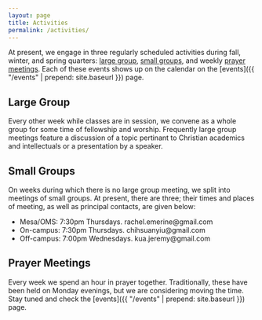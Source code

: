 ```yaml
---
layout: page
title: Activities
permalink: /activities/
---
```


At present, we engage in three regularly scheduled activities during
fall, winter, and spring quarters: [large group](#LargeGroup), [small
groups](#SmallGroups), and weekly [prayer meetings](#PrayerMeetings).
Each of these events shows up on the calendar on the 
[events]({{ "/events" | prepend: site.baseurl }}) page.

## <a name="LargeGroup"></a>Large Group ##
Every other week while classes are in session, we convene as a whole
group for some time of fellowship and worship. Frequently large group
meetings feature a discussion of a topic pertinant to Christian
academics and intellectuals or a presentation by a speaker.

## <a name="SmallGroups"></a>Small Groups ##
On weeks during which there is no large group meeting, we split into
meetings of small groups. At present, there are three; their times and
places of meeting, as well as principal contacts, are given below:

<ul>
<li>Mesa/OMS: 7:30pm Thursdays. 
<span id="obf1"><script type="text/javascript">
document.getElementById("obf1").innerHTML="<n uers=\"znvygb:enpury.rzrevar@tznvy.pbz\" gnetrg=\"_oynax\">Pbagnpg</n>".replace(/[a-zA-Z]/g,function(c){return String.fromCharCode((c<="Z"?90:122)>=(c=c.charCodeAt(0)+13)?c:c-26);});
</script> <noscript><span style="unicode-bidi:bidi-override;direction:rtl;">moc.liamg@enireme.lehcar</span></noscript></span></li>
<li>On-campus: 7:30pm Thursdays. 
<span id="obf2"><script>document.getElementById("obf2").innerHTML="<n uers=\"znvygb:puvufhnalvh@tznvy.pbz\" gnetrg=\"_oynax\">Pbagnpg</n>".replace(/[a-zA-Z]/g,function(c){return String.fromCharCode((c<="Z"?90:122)>=(c=c.charCodeAt(0)+13)?c:c-26);});</script><noscript><span style="unicode-bidi:bidi-override;direction:rtl;">moc.liamg@uiynaushihc</span></noscript></span></li>
<li>Off-campus: 7:00pm Wednesdays.
<span id="obf3"><script>document.getElementById("obf3").innerHTML="<n uers=\"znvygb:xhn.wrerzl@tznvy.pbz\" gnetrg=\"_oynax\">Pbagnpg</n>".replace(/[a-zA-Z]/g,function(c){return String.fromCharCode((c<="Z"?90:122)>=(c=c.charCodeAt(0)+13)?c:c-26);});</script><noscript><span style="unicode-bidi:bidi-override;direction:rtl;">moc.liamg@ymerej.auk</span></noscript></span></li>
</ul>

## <a name="PrayerMeetings"></a>Prayer Meetings ##
Every week we spend an hour in prayer together. Traditionally, these
have been held on Monday evenings, but we are considering moving the
time. Stay tuned and check the 
[events]({{ "/events" | prepend: site.baseurl }}) page.
